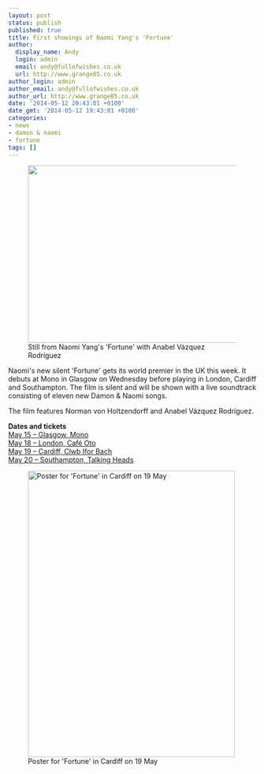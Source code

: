 ```yaml
---
layout: post
status: publish
published: true
title: First showings of Naomi Yang's 'Fortune'
author:
  display_name: Andy
  login: admin
  email: andy@fullofwishes.co.uk
  url: http://www.grange85.co.uk
author_login: admin
author_email: andy@fullofwishes.co.uk
author_url: http://www.grange85.co.uk
date: '2014-05-12 20:43:01 +0100'
date_gmt: '2014-05-12 19:43:01 +0100'
categories:
- news
- damon & naomi
- fortune
tags: []
---
```

<p><figure class="caption aligncenter"><img src="https://media.fullofwishes.co.uk/03-damon_and_naomi/pictures/damon-and-naomi-fortune-still.jpg" width="640" height="360" class /><figcaption class="caption-text"> Still from Naomi Yang's 'Fortune' with Anabel Vázquez Rodríguez</figcaption></figure>
Naomi's new silent 'Fortune' gets its world premier in the UK this week. It debuts at Mono in Glasgow on Wednesday before playing in London, Cardiff and Southampton. The film is silent and will be shown with a live soundtrack consisting of eleven new Damon & Naomi songs. </p>
<p>The film features Norman von Holtzendorff and Anabel Vázquez Rodríguez.</p>
<p><strong>Dates and tickets</strong><br />
<a href="http://www.ticketweb.co.uk/event/118465">May 15 – Glasgow, Mono</a><br />
<a href="http://www.wegottickets.com/event/269393">May 18 – London, Café Oto</a><br />
<a href="http://www.ticketweb.co.uk/event/118423">May 19 – Cardiff, Clwb Ifor Bach</a><br />
<a href="http://talkingheads.vticket.co.uk/product.php?xProd=110">May 20 – Southampton, Talking Heads</a></p>
<p><figure class="caption aligncenter"><img src="https://media.fullofwishes.co.uk/03-damon_and_naomi/show_assets/2014-05-19/20140519-damon-and-naomo-clwb-ifor-bach.jpg" width="420" height="581" alt="Poster for 'Fortune' in Cardiff on 19 May" class /><figcaption class="caption-text"> Poster for 'Fortune' in Cardiff on 19 May</figcaption></figure>
